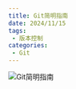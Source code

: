 ```yaml
---
title: Git简明指南
date: 2024/11/15
tags:
 - 版本控制
categories:
 - Git
---
```


![Git简明指南](https://bucket-linxc.oss-cn-guangzhou.aliyuncs.com/images/Git%E7%AE%80%E6%98%8E%E6%8C%87%E5%8D%97.jpeg)
